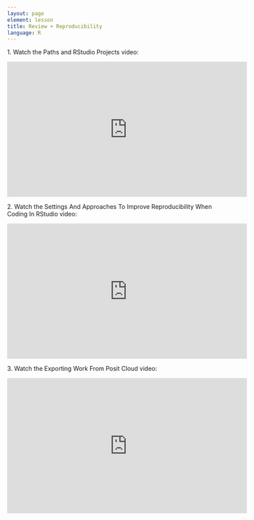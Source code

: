 ```yaml
---
layout: page
element: lesson
title: Review + Reproducibility
language: R
---
```


1\. Watch the Paths and RStudio Projects video:

<iframe title="Paths and RStudio Projects video" width="560" height="315" src="https://www.youtube.com/embed/2sReMmTMYFk" frameborder="0" allow="accelerometer; autoplay; clipboard-write; encrypted-media; gyroscope; picture-in-picture" allowfullscreen></iframe>

2\. Watch the Settings And Approaches To Improve Reproducibility When Coding In RStudio video:

<iframe title="Settings And Approaches To Improve Reproducibility When Coding In RStudio video" width="560" height="315" src="https://www.youtube.com/embed/4HrWj8oNkIY" frameborder="0" allow="accelerometer; autoplay; clipboard-write; encrypted-media; gyroscope; picture-in-picture" allowfullscreen></iframe>

3\. Watch the Exporting Work From Posit Cloud video:

<iframe title="Exporting Work From Posit Cloud video" width="560" height="315" src="https://www.youtube.com/embed/DL9wjlfnwVM" frameborder="0" allow="accelerometer; autoplay; clipboard-write; encrypted-media; gyroscope; picture-in-picture" allowfullscreen></iframe>
